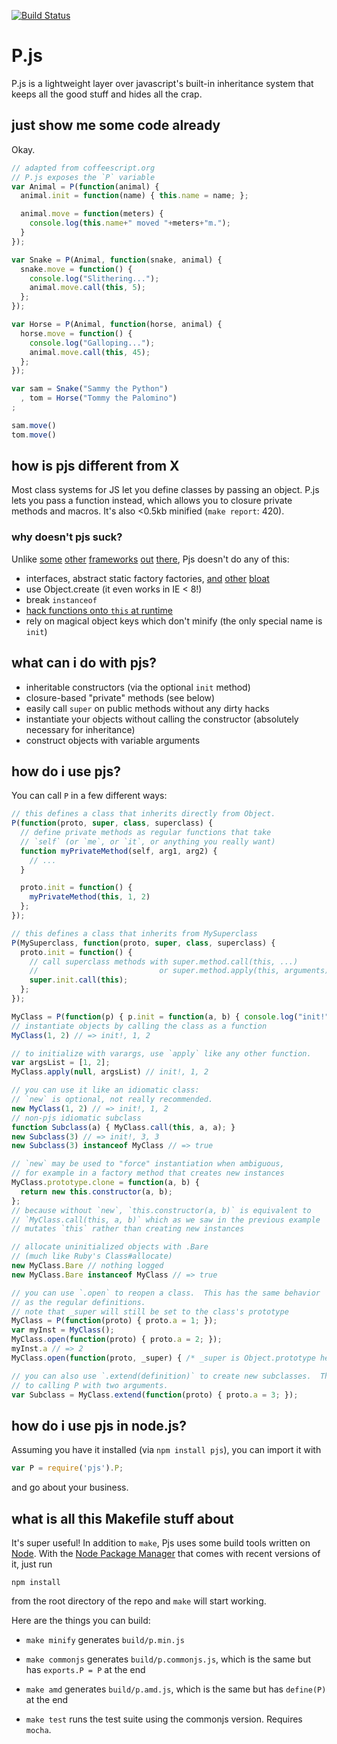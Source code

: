 [![Build Status](https://secure.travis-ci.org/jayferd/pjs.png)](http://travis-ci.org/jayferd/pjs)

# P.js

P.js is a lightweight layer over javascript's built-in inheritance system that keeps all the good stuff and hides all the crap.

## just show me some code already

Okay.

``` js
// adapted from coffeescript.org
// P.js exposes the `P` variable
var Animal = P(function(animal) {
  animal.init = function(name) { this.name = name; };

  animal.move = function(meters) {
    console.log(this.name+" moved "+meters+"m.");
  }
});

var Snake = P(Animal, function(snake, animal) {
  snake.move = function() {
    console.log("Slithering...");
    animal.move.call(this, 5);
  };
});

var Horse = P(Animal, function(horse, animal) {
  horse.move = function() {
    console.log("Galloping...");
    animal.move.call(this, 45);
  };
});

var sam = Snake("Sammy the Python")
  , tom = Horse("Tommy the Palomino")
;

sam.move()
tom.move()
```

## how is pjs different from X

Most class systems for JS let you define classes by passing an object.  P.js lets you pass a function instead, which allows you to closure private methods and macros.  It's also &lt;0.5kb minified (`make report`: 420).

### why doesn't pjs suck?

Unlike [some][prototypejs] [other][classjs] [frameworks][joose] [out][zjs] [there][structr], Pjs doesn't do any of this:

- interfaces, abstract static factory factories, [and][joose] [other][prototypejs] [bloat][zjs]
- use Object.create (it even works in IE &lt; 8!)
- break `instanceof`
- [hack functions onto `this` at runtime][classjs]
- rely on magical object keys which don't minify (the only special name is `init`)

[prototypejs]: http://prototypejs.org/learn/class-inheritance
[classjs]: https://github.com/kilhage/class.js
[zjs]: http://code.google.com/p/zjs/
[joose]: http://joose.it
[structr]: http://search.npmjs.org/#/structr

## what can i do with pjs?

- inheritable constructors (via the optional `init` method)
- closure-based "private" methods (see below)
- easily call `super` on public methods without any dirty hacks
- instantiate your objects without calling the constructor (absolutely necessary for inheritance)
- construct objects with variable arguments

## how do i use pjs?

You can call `P` in a few different ways:

``` js
// this defines a class that inherits directly from Object.
P(function(proto, super, class, superclass) {
  // define private methods as regular functions that take
  // `self` (or `me`, or `it`, or anything you really want)
  function myPrivateMethod(self, arg1, arg2) {
    // ...
  }

  proto.init = function() {
    myPrivateMethod(this, 1, 2)
  };
});

// this defines a class that inherits from MySuperclass
P(MySuperclass, function(proto, super, class, superclass) {
  proto.init = function() {
    // call superclass methods with super.method.call(this, ...)
    //                           or super.method.apply(this, arguments)
    super.init.call(this);
  };
});

MyClass = P(function(p) { p.init = function(a, b) { console.log("init!", a, b) }; });
// instantiate objects by calling the class as a function
MyClass(1, 2) // => init!, 1, 2

// to initialize with varargs, use `apply` like any other function.
var argsList = [1, 2];
MyClass.apply(null, argsList) // init!, 1, 2

// you can use it like an idiomatic class:
// `new` is optional, not really recommended.
new MyClass(1, 2) // => init!, 1, 2
// non-pjs idiomatic subclass
function Subclass(a) { MyClass.call(this, a, a); }
new Subclass(3) // => init!, 3, 3
new Subclass(3) instanceof MyClass // => true

// `new` may be used to "force" instantiation when ambiguous,
// for example in a factory method that creates new instances
MyClass.prototype.clone = function(a, b) {
  return new this.constructor(a, b);
};
// because without `new`, `this.constructor(a, b)` is equivalent to
// `MyClass.call(this, a, b)` which as we saw in the previous example
// mutates `this` rather than creating new instances

// allocate uninitialized objects with .Bare
// (much like Ruby's Class#allocate)
new MyClass.Bare // nothing logged
new MyClass.Bare instanceof MyClass // => true

// you can use `.open` to reopen a class.  This has the same behavior
// as the regular definitions.
// note that _super will still be set to the class's prototype
MyClass = P(function(proto) { proto.a = 1; });
var myInst = MyClass();
MyClass.open(function(proto) { proto.a = 2; });
myInst.a // => 2
MyClass.open(function(proto, _super) { /* _super is Object.prototype here */ });

// you can also use `.extend(definition)` to create new subclasses.  This is equivalent
// to calling P with two arguments.
var Subclass = MyClass.extend(function(proto) { proto.a = 3; });
```

## how do i use pjs in node.js?

Assuming you have it installed (via `npm install pjs`), you can import it with

``` js
var P = require('pjs').P;
```

and go about your business.

## what is all this Makefile stuff about

It's super useful! In addition to `make`, Pjs uses some build tools written on
[Node][]. With the [Node Package Manager][npm] that comes with recent versions
of it, just run

    npm install

from the root directory of the repo and `make` will start working.

[Node]: http://nodejs.org/#download
[npm]: http://npmjs.org

Here are the things you can build:

- `make minify`
    generates `build/p.min.js`

- `make commonjs`
    generates `build/p.commonjs.js`, which is the same but has `exports.P = P` at the end

- `make amd`
    generates `build/p.amd.js`, which is the same but has `define(P)` at the end

- `make test`
    runs the test suite using the commonjs version.  Requires `mocha`.
